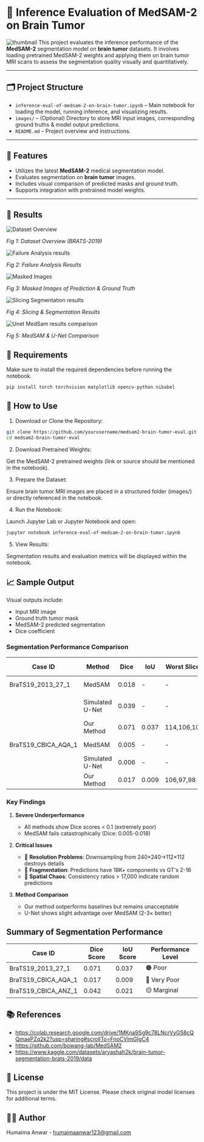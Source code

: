 # 🧠 Inference Evaluation of MedSAM-2 on Brain Tumor

![thumbnail](https://github.com/user-attachments/assets/f64d69d3-a156-40fc-8d31-c5e0acc451fa)
This project evaluates the inference performance of the **MedSAM-2** segmentation model on **brain tumor** datasets. It involves loading pretrained MedSAM-2 weights and applying them on brain tumor MRI scans to assess the segmentation quality visually and quantitatively.

---

## 🗂 Project Structure

- `inference-eval-of-medsam-2-on-brain-tumor.ipynb` – Main notebook for loading the model, running inference, and visualizing results.
- `images/` – (Optional) Directory to store MRI input images, corresponding ground truths & model output predictions.
- `README.md` – Project overview and instructions.

---

## 🚀 Features

- Utilizes the latest **MedSAM-2** medical segmentation model.
- Evaluates segmentation on **brain tumor** images.
- Includes visual comparison of predicted masks and ground truth.
- Supports integration with pretrained model weights.

---

## 🚀 Results

![Dataset Overview](https://github.com/user-attachments/assets/c30fe9fa-aa6c-47b3-8532-ae8a93ef0ed6)

*Fig 1: Dataset Overview (BRATS-2019)*

![Failure Analysis results](https://github.com/user-attachments/assets/70f36490-3ca7-4108-a77c-c02e40004e9f)

*Fig 2: Failure Analysis Results*

![Masked Images](https://github.com/user-attachments/assets/e267a3e8-c5a1-46c2-920f-d5e7e1783361)

*Fig 3: Masked Images of Prediction & Ground Truth*

![Slicing   Segmentation results](https://github.com/user-attachments/assets/ef79cfb6-a013-4ceb-b62c-f53f12cd30ac)

*Fig 4: Slicing & Segmentation Results*

![Unet   MedSam results comparison](https://github.com/user-attachments/assets/58f1b65b-e948-42ad-85bc-ce5250a27993)

*Fig 5: MedSAM & U-Net Comparison*

## 🧰 Requirements

Make sure to install the required dependencies before running the notebook.

```bash
pip install torch torchvision matplotlib opencv-python nibabel
```

## 🧪 How to Use

1. Download or Clone the Repository:
```bash
git clone https://github.com/yourusername/medsam2-brain-tumor-eval.git
cd medsam2-brain-tumor-eval
```
2. Download Pretrained Weights:

Get the MedSAM-2 pretrained weights (link or source should be mentioned in the notebook).

3. Prepare the Dataset:

Ensure brain tumor MRI images are placed in a structured folder (images/) or directly referenced in the notebook.

4. Run the Notebook:

Launch Jupyter Lab or Jupyter Notebook and open:
```bash
jupyter notebook inference-eval-of-medsam-2-on-brain-tumor.ipynb
```
5. View Results:

Segmentation results and evaluation metrics will be displayed within the notebook.

## 📈 Sample Output

Visual outputs include:

- Input MRI image
- Ground truth tumor mask
- MedSAM-2 predicted segmentation
- Dice coefficient

### Segmentation Performance Comparison

| Case ID               | Method          | Dice   | IoU   | Worst Slices | Spatial Consistency | Fragmentation (Pred/GT) | Notes                  |
|-----------------------|-----------------|--------|-------|--------------|---------------------|-------------------------|------------------------|
| BraTS19_2013_27_1     | MedSAM          | 0.018  | -     | -            | -                   | -                       | Complete failure       |
|                       | Simulated U-Net | 0.039  | -     | -            | -                   | -                       | 2× better than MedSAM  |
|                       | Our Method      | 0.071  | 0.037 | 114,106,107  | 17,813.42           | 18,364/2                | Best but still poor    |
| BraTS19_CBICA_AQA_1   | MedSAM          | 0.005  | -     | -            | -                   | -                       | Worst performance      |
|                       | Simulated U-Net | 0.006  | -     | -            | -                   | -                       | Minimal improvement    |
|                       | Our Method      | 0.017  | 0.009 | 106,97,98    | 44,466.45           | 18,321/16               | Extreme fragmentation |

### Key Findings

1. **Severe Underperformance**  
   - All methods show Dice scores < 0.1 (extremely poor)
   - MedSAM fails catastrophically (Dice: 0.005-0.018)

2. **Critical Issues**  
   - 🔴 **Resolution Problems**: Downsampling from 240×240→112×112 destroys details  
   - 🔴 **Fragmentation**: Predictions have 18K+ components vs GT's 2-16  
   - 🔴 **Spatial Chaos**: Consistency ratios > 17,000 indicate random predictions

3. **Method Comparison**  
   - Our method outperforms baselines but remains unacceptable  
   - U-Net shows slight advantage over MedSAM (2-3× better)

## Summary of Segmentation Performance

| Case ID               | Dice Score | IoU Score | Performance Level       |
|-----------------------|------------|-----------|-------------------------|
| BraTS19_2013_27_1     | 0.071      | 0.037     | 🟠 Poor                 |
| BraTS19_CBICA_AQA_1   | 0.017      | 0.009     | 🔴 Very Poor            |
| BraTS19_CBICA_ANZ_1   | 0.042      | 0.021     | 🟡 Marginal             |

## 📚 References

- https://colab.research.google.com/drive/1MKna9Sg9c78LNcrVyG58cQQmaePZq2k2?usp=sharing#scrollTo=FnoCVlmGIgC4
- https://github.com/bowang-lab/MedSAM2
- https://www.kaggle.com/datasets/aryashah2k/brain-tumor-segmentation-brats-2019/data

## 📄 License

This project is under the MIT License. Please check original model licenses for additional terms.

## 👨‍💻 Author
Humaima Anwar - humaimaanwar123@gmail.com

